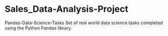 # Sales_Data-Analysis-Project
Pandas-Data-Science-Tasks Set of real world data science tasks completed using the Python Pandas library.
